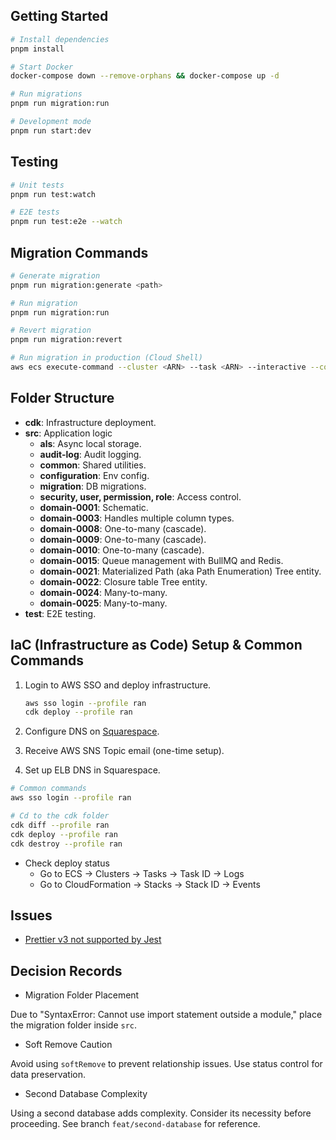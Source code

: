 ## Getting Started

```bash
# Install dependencies
pnpm install

# Start Docker
docker-compose down --remove-orphans && docker-compose up -d

# Run migrations
pnpm run migration:run

# Development mode
pnpm run start:dev
```

## Testing

```bash
# Unit tests
pnpm run test:watch

# E2E tests
pnpm run test:e2e --watch
```

## Migration Commands

```bash
# Generate migration
pnpm run migration:generate <path>

# Run migration
pnpm run migration:run

# Revert migration
pnpm run migration:revert

# Run migration in production (Cloud Shell)
aws ecs execute-command --cluster <ARN> --task <ARN> --interactive --command "/bin/sh"
```

## Folder Structure

- **cdk**: Infrastructure deployment.
- **src**: Application logic
  - **als**: Async local storage.
  - **audit-log**: Audit logging.
  - **common**: Shared utilities.
  - **configuration**: Env config.
  - **migration**: DB migrations.
  - **security, user, permission, role**: Access control.
  - **domain-0001**: Schematic.
  - **domain-0003**: Handles multiple column types.
  - **domain-0008**: One-to-many (cascade).
  - **domain-0009**: One-to-many (cascade).
  - **domain-0010**: One-to-many (cascade).
  - **domain-0015**: Queue management with BullMQ and Redis.
  - **domain-0021**: Materialized Path (aka Path Enumeration) Tree entity.
  - **domain-0022**: Closure table Tree entity.
  - **domain-0024**: Many-to-many.
  - **domain-0025**: Many-to-many.
- **test**: E2E testing.

## IaC (Infrastructure as Code) Setup & Common Commands

1. Login to AWS SSO and deploy infrastructure.

   ```bash
   aws sso login --profile ran
   cdk deploy --profile ran
   ```

2. Configure DNS on [Squarespace](https://account.squarespace.com).
3. Receive AWS SNS Topic email (one-time setup).
4. Set up ELB DNS in Squarespace.

```bash
# Common commands
aws sso login --profile ran

# Cd to the cdk folder
cdk diff --profile ran
cdk deploy --profile ran
cdk destroy --profile ran
```

- Check deploy status
  - Go to ECS -> Clusters -> Tasks -> Task ID -> Logs
  - Go to CloudFormation -> Stacks -> Stack ID -> Events

## Issues

- [Prettier v3 not supported by Jest](https://jestjs.io/docs/configuration/#prettierpath-string)

## Decision Records

- Migration Folder Placement

Due to "SyntaxError: Cannot use import statement outside a module," place the migration folder inside `src`.

- Soft Remove Caution

Avoid using `softRemove` to prevent relationship issues. Use status control for data preservation.

- Second Database Complexity

Using a second database adds complexity. Consider its necessity before proceeding. See branch `feat/second-database` for reference.
